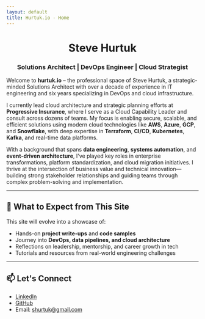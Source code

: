 ```yaml
---
layout: default
title: Hurtuk.io - Home
---
```


<H1 style="text-align:center;">Steve Hurtuk</H1>
<div style="text-align:center;">
  <h3>Solutions Architect | DevOps Engineer | Cloud Strategist</h3>
</div>

Welcome to **hurtuk.io** – the professional space of Steve Hurtuk, a strategic-minded Solutions Architect with over a decade of experience in IT engineering and six years specializing in DevOps and cloud infrastructure.

I currently lead cloud architecture and strategic planning efforts at **Progressive Insurance**, where I serve as a Cloud Capability Leader and consult across dozens of teams. My focus is enabling secure, scalable, and efficient solutions using modern cloud technologies like **AWS**, **Azure**, **GCP**, and **Snowflake**, with deep expertise in **Terraform**, **CI/CD**, **Kubernetes**, **Kafka**, and real-time data platforms.

With a background that spans **data engineering**, **systems automation**, and **event-driven architecture**, I've played key roles in enterprise transformations, platform standardization, and cloud migration initiatives. I thrive at the intersection of business value and technical innovation—building strong stakeholder relationships and guiding teams through complex problem-solving and implementation.

---

## 🚀 What to Expect from This Site

This site will evolve into a showcase of:

- Hands-on **project write-ups** and **code samples**
- Journey into **DevOps, data pipelines, and cloud architecture**
- Reflections on leadership, mentorship, and career growth in tech
- Tutorials and resources from real-world engineering challenges

---

## 📫 Let's Connect

- [LinkedIn](https://www.linkedin.com/in/stephenhurtuk/)
- [GitHub](https://github.com/shurtech)
- Email: shurtuk@gmail.com